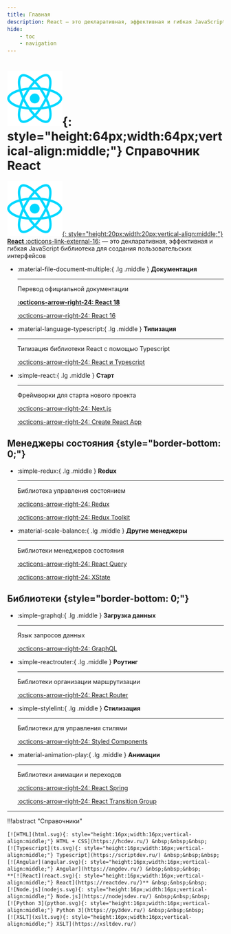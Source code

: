 ```yaml
---
title: Главная
description: React – это декларативная, эффективная и гибкая JavaScript библиотека для создания пользовательских интерфейсов
hide:
    - toc
    - navigation
---
```


# ![React](react.svg){: style="height:64px;width:64px;vertical-align:middle;"} Справочник React

[![React](react.svg){: style="height:20px;width:20px;vertical-align:middle;"} **React** :octicons-link-external-16:](https://react.dev/) &mdash; это декларативная, эффективная и гибкая JavaScript библиотека для создания пользовательских интерфейсов

<div class="grid cards" markdown>

-   :material-file-document-multiple:{ .lg .middle } **Документация**

    ***

    Перевод официальной документации

    **[:octicons-arrow-right-24: React 18](learn/index.md)**

    [:octicons-arrow-right-24: React 16](tutorial/tutorial.md)

-   :material-language-typescript:{ .lg .middle } **Типизация**

    ***

    Типизация библиотеки React с помощью Typescript

    [:octicons-arrow-right-24: React и Typescript](types/index.md)

-   :simple-react:{ .lg .middle } **Старт**

    ***

    Фреймворки для старта нового проекта

    [:octicons-arrow-right-24: Next.js](nextjs/index.md)

    [:octicons-arrow-right-24: Create React App](libs/cra.md)

</div>

## Менеджеры состояния {style="border-bottom: 0;"}

<div class="grid cards" markdown>

-   :simple-redux:{ .lg .middle } **Redux**

    ***

    Библиотека управления состоянием

    [:octicons-arrow-right-24: Redux](libs/redux/index.md)

    [:octicons-arrow-right-24: Redux Toolkit](libs/redux-toolkit.md)

-   :material-scale-balance:{ .lg .middle } **Другие менеджеры**

    ***

    Библиотеки менеджеров состояния

    [:octicons-arrow-right-24: React Query](libs/react-query)

    [:octicons-arrow-right-24: XState](libs/xstate/index.md)

</div>

## Библиотеки {style="border-bottom: 0;"}

<div class="grid cards" markdown>

-   :simple-graphql:{ .lg .middle } **Загрузка данных**

    ***

    Язык запросов данных

    [:octicons-arrow-right-24: GraphQL](graphql/index.md)

-   :simple-reactrouter:{ .lg .middle } **Роутинг**

    ***

    Библиотеки организации маршрутизации

    [:octicons-arrow-right-24: React Router](libs/react-router.md)

-   :simple-stylelint:{ .lg .middle } **Стилизация**

    ***

    Библиотеки для управления стилями

    [:octicons-arrow-right-24: Styled Components](libs/styled-components.md)

-   :material-animation-play:{ .lg .middle } **Анимации**

    ***

    Библиотеки анимации и переходов

    [:octicons-arrow-right-24: React Spring](libs/react-spring.md)

    [:octicons-arrow-right-24: React Transition Group](libs/react-transition-group/index.md)

</div>

---

!!!abstract "Справочники"

    [![HTML](html.svg){: style="height:16px;width:16px;vertical-align:middle;"} HTML + CSS](https://hcdev.ru/) &nbsp;&nbsp;&nbsp;
    [![Typescript](ts.svg){: style="height:16px;width:16px;vertical-align:middle;"} Typescript](https://scriptdev.ru/) &nbsp;&nbsp;&nbsp;
    [![Angular](angular.svg){: style="height:16px;width:16px;vertical-align:middle;"} Angular](https://angdev.ru/) &nbsp;&nbsp;&nbsp;
    **[![React](react.svg){: style="height:16px;width:16px;vertical-align:middle;"} React](https://reactdev.ru/)** &nbsp;&nbsp;&nbsp;
    [![Node.js](nodejs.svg){: style="height:16px;width:16px;vertical-align:middle;"} Node.js](https://nodejsdev.ru/) &nbsp;&nbsp;&nbsp;
    [![Python 3](python.svg){: style="height:16px;width:16px;vertical-align:middle;"} Python 3](https://py3dev.ru/) &nbsp;&nbsp;&nbsp;
    [![XSLT](xslt.svg){: style="height:16px;width:16px;vertical-align:middle;"} XSLT](https://xsltdev.ru/)

<!--
https://github.com/harryheman/React-Total
-->
